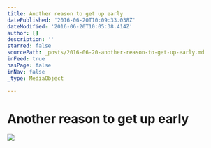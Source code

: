 ```yaml
---
title: Another reason to get up early
datePublished: '2016-06-20T10:09:33.038Z'
dateModified: '2016-06-20T10:05:38.414Z'
author: []
description: ''
starred: false
sourcePath: _posts/2016-06-20-another-reason-to-get-up-early.md
inFeed: true
hasPage: false
inNav: false
_type: MediaObject

---
```

# Another reason to get up early
![](https://the-grid-user-content.s3-us-west-2.amazonaws.com/cb3f3771-6277-4c7b-b404-2211a5b4201b.jpg)